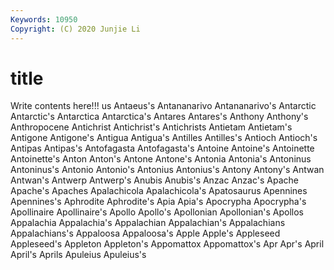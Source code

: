```yaml
---
Keywords: 10950
Copyright: (C) 2020 Junjie Li
---
```


# title

Write contents here!!!
us 
Antaeus's 
Antananarivo 
Antananarivo's 
Antarctic 
Antarctic's 
Antarctica
Antarctica's 
Antares 
Antares's 
Anthony 
Anthony's 
Anthropocene 
Antichrist 
Antichrist's 
Antichrists 
Antietam
Antietam's 
Antigone 
Antigone's 
Antigua 
Antigua's 
Antilles 
Antilles's 
Antioch 
Antioch's 
Antipas
Antipas's 
Antofagasta 
Antofagasta's 
Antoine 
Antoine's 
Antoinette 
Antoinette's 
Anton 
Anton's 
Antone
Antone's 
Antonia 
Antonia's 
Antoninus 
Antoninus's 
Antonio 
Antonio's 
Antonius 
Antonius's 
Antony
Antony's 
Antwan 
Antwan's 
Antwerp 
Antwerp's 
Anubis 
Anubis's 
Anzac 
Anzac's 
Apache
Apache's 
Apaches 
Apalachicola 
Apalachicola's 
Apatosaurus 
Apennines 
Apennines's 
Aphrodite 
Aphrodite's 
Apia
Apia's 
Apocrypha 
Apocrypha's 
Apollinaire 
Apollinaire's 
Apollo 
Apollo's 
Apollonian 
Apollonian's 
Apollos
Appalachia 
Appalachia's 
Appalachian 
Appalachian's 
Appalachians 
Appalachians's 
Appaloosa 
Appaloosa's 
Apple 
Apple's
Appleseed 
Appleseed's 
Appleton 
Appleton's 
Appomattox 
Appomattox's 
Apr 
Apr's 
April 
April's
Aprils 
Apuleius 
Apuleius's 
